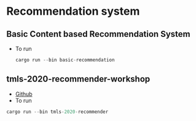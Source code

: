 # Recommendation system

## Basic Content based Recommendation System

- To run

   ```rust
   cargo run --bin basic-recommendation
   ```

## tmls-2020-recommender-workshop

- [Github](https://github.com/topspinj/tmls-2020-recommender-workshop/blob/master)
- To run

 ```rust
cargo run --bin tmls-2020-recommender
 ```
